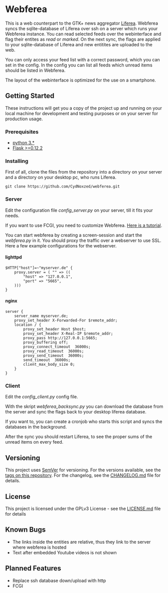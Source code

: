 # Webferea

This is a web counterpart to the GTK+ news aggregator [Liferea](https://lzone.de/liferea/ "Liferea"). Webferea syncs the sqlite-database of Liferea over ssh on a server which runs your Webferea instance. You can read selected feeds over the webinterface and flag their entites as *read* or *marked*. On the next sync, the flags are applied to your sqlite-database of Liferea and new entitites are uploaded to the web.

You can only access your feed list with a correct password, which you can set in the config. In the config you can list all feeds which unread items should be listed in Webferea.

The layout of the webinterface is optimized for the use on a smartphone.

## Getting Started

These instructions will get you a copy of the project up and running on your local machine for development and testing purposes or on your server for production usage.

### Prerequisites

- [python 3.*](https://www.python.org)
- [Flask >=0.12.2](http://flask.pocoo.org)

### Installing

First of all, clone the files from the repository into a directory on your server and a directory on your desktop pc, who runs Liferea.

```
git clone https://github.com/CydNoxzed/webferea.git
```

### Server

Edit the configuration file *config_server.py* on your server, till it fits your needs.

If you want to use FCGI, you need to customize Webferea. [Here is a tutorial](http://flask.pocoo.org/docs/0.12/deploying/fastcgi/).

You can start webferea by creating a screen-session and start the *webferea.py* in it. You should proxy the traffic over a webserver to use SSL. Here a few example configurations for the webserver.

#### lighttpd
```
$HTTP["host"]=~"myserver.de" {
    proxy.server = ( "" => ((
        "host" => "127.0.0.1",
        "port" => "5665",
    )))
}
```

#### nginx
```
server {
    server_name myserver.de;
    proxy_set_header X-Forwarded-For $remote_addr;
    location / {
        proxy_set_header Host $host;
        proxy_set_header X-Real-IP $remote_addr;
        proxy_pass http://127.0.0.1:5665;
        proxy_buffering off;
        proxy_connect_timeout  36000s;
        proxy_read_timeout  36000s;
        proxy_send_timeout  36000s;
        send_timeout  36000s;
        client_max_body_size 0;
    }
}
```

### Client

Edit the *config_client.py* config file.

With the skript *webferea_backsync.py* you can download the database from the server and sync the flags back to your desktop liferea database.

If you want to, you can create a cronjob who starts this script and syncs the databases in the background.

After the sync you should restart Liferea, to see the proper sums of the unread items on every feed.


## Versioning

This project uses [SemVer](http://semver.org/) for versioning. For the versions available, see the [tags on this repository](https://github.com/your/project/tags).
For the changelog, see the [CHANGELOG.md](CHANGELOG.md) file for details.

## License

This project is licensed under the GPLv3 License - see the [LICENSE.md](LICENSE.md) file for details


## Known Bugs

- The links inside the entities are relative, thus they link to the server where webferea is hosted
- Text after embedded Youtube videos is not shown

## Planned Features

- Replace ssh database down/upload with http
- FCGI

